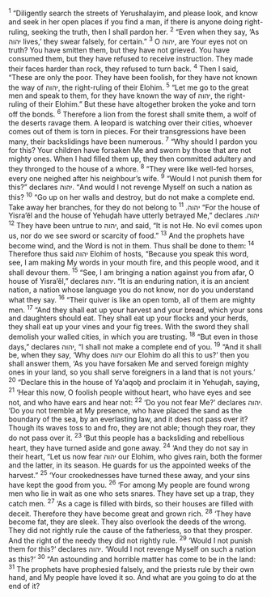 <sup>1</sup> “Diligently search the streets of Yerushalayim, and please look, and know and seek in her open places if you find a man, if there is anyone doing right-ruling, seeking the truth, then I shall pardon her.
<sup>2</sup> “Even when they say, ‘As יהוה lives,’ they swear falsely, for certain.”
<sup>3</sup> O יהוה, are Your eyes not on truth? You have smitten them, but they have not grieved. You have consumed them, but they have refused to receive instruction. They made their faces harder than rock, they refused to turn back.
<sup>4</sup> Then I said, “These are only the poor. They have been foolish, for they have not known the way of יהוה, the right-ruling of their Elohim.
<sup>5</sup> “Let me go to the great men and speak to them, for they have known the way of יהוה, the right-ruling of their Elohim.” But these have altogether broken the yoke and torn off the bonds.
<sup>6</sup> Therefore a lion from the forest shall smite them, a wolf of the deserts ravage them. A leopard is watching over their cities, whoever comes out of them is torn in pieces. For their transgressions have been many, their backslidings have been numerous.
<sup>7</sup> “Why should I pardon you for this? Your children have forsaken Me and sworn by those that are not mighty ones. When I had filled them up, they then committed adultery and they thronged to the house of a whore.
<sup>8</sup> “They were like well-fed horses, every one neighed after his neighbour’s wife.
<sup>9</sup> “Would I not punish them for this?” declares יהוה. “And would I not revenge Myself on such a nation as this?
<sup>10</sup> “Go up on her walls and destroy, but do not make a complete end. Take away her branches, for they do not belong to יהוה.
<sup>11</sup> “For the house of Yisra’ĕl and the house of Yehuḏah have utterly betrayed Me,” declares יהוה.
<sup>12</sup> They have been untrue to יהוה, and said, “It is not He. No evil comes upon us, nor do we see sword or scarcity of food.”
<sup>13</sup> And the prophets have become wind, and the Word is not in them. Thus shall be done to them:
<sup>14</sup> Therefore thus said יהוה Elohim of hosts, “Because you speak this word, see, I am making My words in your mouth fire, and this people wood, and it shall devour them.
<sup>15</sup> “See, I am bringing a nation against you from afar, O house of Yisra’ĕl,” declares יהוה. “It is an enduring nation, it is an ancient nation, a nation whose language you do not know, nor do you understand what they say.
<sup>16</sup> “Their quiver is like an open tomb, all of them are mighty men.
<sup>17</sup> “And they shall eat up your harvest and your bread, which your sons and daughters should eat. They shall eat up your flocks and your herds, they shall eat up your vines and your fig trees. With the sword they shall demolish your walled cities, in which you are trusting.
<sup>18</sup> “But even in those days,” declares יהוה, “I shall not make a complete end of you.
<sup>19</sup> “And it shall be, when they say, ‘Why does יהוה our Elohim do all this to us?’ then you shall answer them, ‘As you have forsaken Me and served foreign mighty ones in your land, so you shall serve foreigners in a land that is not yours.’
<sup>20</sup> “Declare this in the house of Ya‛aqoḇ and proclaim it in Yehuḏah, saying,
<sup>21</sup> ‘Hear this now, O foolish people without heart, who have eyes and see not, and who have ears and hear not:
<sup>22</sup> ‘Do you not fear Me?’ declares יהוה. ‘Do you not tremble at My presence, who have placed the sand as the boundary of the sea, by an everlasting law, and it does not pass over it? Though its waves toss to and fro, they are not able; though they roar, they do not pass over it.
<sup>23</sup> ‘But this people has a backsliding and rebellious heart, they have turned aside and gone away.
<sup>24</sup> ‘And they do not say in their heart, “Let us now fear יהוה our Elohim, who gives rain, both the former and the latter, in its season. He guards for us the appointed weeks of the harvest.”
<sup>25</sup> ‘Your crookednesses have turned these away, and your sins have kept the good from you.
<sup>26</sup> ‘For among My people are found wrong men who lie in wait as one who sets snares. They have set up a trap, they catch men.
<sup>27</sup> ‘As a cage is filled with birds, so their houses are filled with deceit. Therefore they have become great and grown rich.
<sup>28</sup> ‘They have become fat, they are sleek. They also overlook the deeds of the wrong. They did not rightly rule the cause of the fatherless, so that they prosper. And the right of the needy they did not rightly rule.
<sup>29</sup> ‘Would I not punish them for this?’ declares יהוה. ‘Would I not revenge Myself on such a nation as this?’
<sup>30</sup> “An astounding and horrible matter has come to be in the land:
<sup>31</sup> The prophets have prophesied falsely, and the priests rule by their own hand, and My people have loved it so. And what are you going to do at the end of it?
